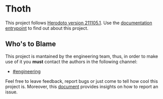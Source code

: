 # Thoth

This project follows [Herodoto version 211105.1](https://github.com/wiris/herodotos/releases/tag/211105.1). Use the [documentation entrypoint](docs/README.md) to find out about this project.

## Who's to Blame

This project is mantained by the engineering team, thus, in order to make use of it you __must__ contact the authors in the following channel:

- [#engineering](https://wiris.slack.com/archives/C010P3E9AHH)

Feel free to leave feedback, report bugs or just come to tell how cool this project is. Moreover, this [document](docs/ISSUE_REPORTING.md) provides insights on how to report an issue.
